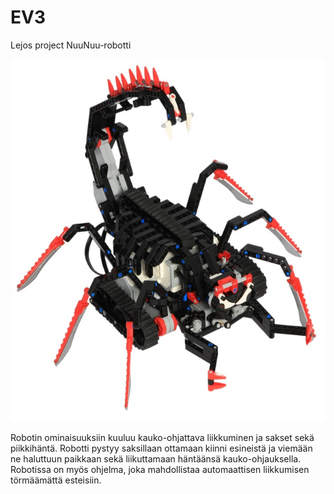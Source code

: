 # EV3
Lejos project NuuNuu-robotti

![My image](img/NuuNuu.jpg)

Robotin ominaisuuksiin kuuluu kauko-ohjattava liikkuminen ja sakset sekä piikkihäntä. Robotti pystyy saksillaan ottamaan kiinni esineistä ja viemään ne haluttuun paikkaan sekä liikuttamaan häntäänsä kauko-ohjauksella. Robotissa on myös ohjelma, joka mahdollistaa automaattisen liikkumisen törmäämättä esteisiin.
